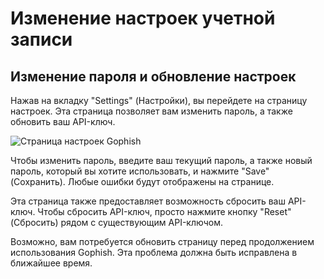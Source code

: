 # Изменение настроек учетной записи

## Изменение пароля и обновление настроек

Нажав на вкладку "Settings" (Настройки), вы перейдете на страницу настроек. Эта страница позволяет вам изменить пароль, а также обновить ваш API-ключ.

![Страница настроек Gophish](../.gitbook/assets/screen-shot-2020-06-30-at-8.15.45-am.png)

Чтобы изменить пароль, введите ваш текущий пароль, а также новый пароль, который вы хотите использовать, и нажмите "Save" (Сохранить). Любые ошибки будут отображены на странице.

Эта страница также предоставляет возможность сбросить ваш API-ключ. Чтобы сбросить API-ключ, просто нажмите кнопку "Reset" (Сбросить) рядом с существующим API-ключом.

Возможно, вам потребуется обновить страницу перед продолжением использования Gophish. Эта проблема должна быть исправлена в ближайшее время.

